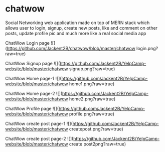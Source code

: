 # chatwow
Social Networking web application made on top of MERN stack which allows user to login, signup, create new posts, like and comment on other posts, update profile pic and much more like a real social media app

 ChatWow Login page
![](https://github.com/Jackent2B/chatwow/blob/master/chatwow login.png?raw=true)



ChatWow Signup page
![](https://github.com/Jackent2B/YelpCamp-website/blob/master/chatwow signup.png?raw=true)



ChatWow Home page-1
![](https://github.com/Jackent2B/YelpCamp-website/blob/master/chatwow home1.png?raw=true)


ChatWow Home page-2
![](https://github.com/Jackent2B/YelpCamp-website/blob/master/chatwow home2.png?raw=true)



ChatWow Profile page
![](https://github.com/Jackent2B/YelpCamp-website/blob/master/chatwow profile.png?raw=true)



ChatWow create post page-1
![](https://github.com/Jackent2B/YelpCamp-website/blob/master/chatwow createpost.png?raw=true)



ChatWow create post page-2
![](https://github.com/Jackent2B/YelpCamp-website/blob/master/chatwow create post2png?raw=true)

